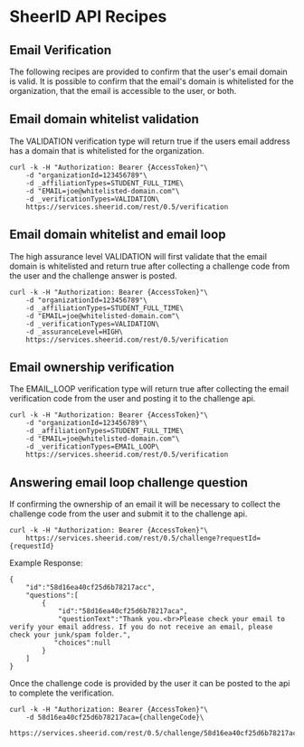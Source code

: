 # SheerID API Recipes

## Email Verification

The following recipes are provided to confirm that the user's email domain is valid. It is possible to confirm that the email's domain is whitelisted for the organization, that the email is accessible to the user, or both.

## Email domain whitelist validation

The VALIDATION verification type will return true if the users email address has a domain that is whitelisted for the organization.

    curl -k -H "Authorization: Bearer {AccessToken}"\
        -d "organizationId=123456789"\ 
        -d _affiliationTypes=STUDENT_FULL_TIME\ 
        -d "EMAIL=joe@whitelisted-domain.com"\ 
        -d _verificationTypes=VALIDATION\ 
        https://services.sheerid.com/rest/0.5/verification

## Email domain whitelist and email loop

The high assurance level VALIDATION will first validate that the email domain is whitelisted and return true after collecting a challenge code from the user and the challenge answer is posted.

    curl -k -H "Authorization: Bearer {AccessToken}"\
        -d "organizationId=123456789"\ 
        -d _affiliationTypes=STUDENT_FULL_TIME\ 
        -d "EMAIL=joe@whitelisted-domain.com"\ 
        -d _verificationTypes=VALIDATION\ 
        -d _assuranceLevel=HIGH\ 
        https://services.sheerid.com/rest/0.5/verification

## Email ownership verification

The EMAIL_LOOP verification type will return true after collecting the email verification code from the user and posting it to the challenge api.

    curl -k -H "Authorization: Bearer {AccessToken}"\
        -d "organizationId=123456789"\ 
        -d _affiliationTypes=STUDENT_FULL_TIME\ 
        -d "EMAIL=joe@whitelisted-domain.com"\ 
        -d _verificationTypes=EMAIL_LOOP\ 
        https://services.sheerid.com/rest/0.5/verification

## Answering email loop challenge question

If confirming the ownership of an email it will be necessary to collect the challenge code from the user and submit it to the challenge api.

    curl -k -H "Authorization: Bearer {AccessToken}"\ 
        https://services.sheerid.com/rest/0.5/challenge?requestId={requestId}

Example Response:

    {
        "id":"58d16ea40cf25d6b78217acc",
        "questions":[
            {
                "id":"58d16ea40cf25d6b78217aca",
                "questionText":"Thank you.<br>Please check your email to verify your email address. If you do not receive an email, please check your junk/spam folder.",
               "choices":null
            }
        ]
    }

Once the challenge code is provided by the user it can be posted to the api to complete the verification.

    curl -k -H "Authorization: Bearer {AccessToken}"\
        -d 58d16ea40cf25d6b78217aca={challengeCode}\
        https://services.sheerid.com/rest/0.5/challenge/58d16ea40cf25d6b78217acc
